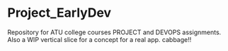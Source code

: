 # Project_EarlyDev
Repository for ATU college courses PROJECT and DEVOPS assignments. Also a WIP vertical slice for a concept for a real app.
cabbage!!